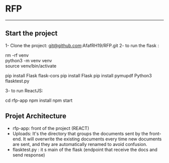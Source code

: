 # RFP
____
## Start the project

1- Clone the project: git@github.com:AfafRH19/RFP.git
2- to run the flask : 

rm -rf venv  
python3 -m venv venv  
source venv/bin/activate

pip install Flask flask-cors
pip install Flask
pip install pymupdf
Python3 flasktest.py  


3- to run ReactJS:

cd rfp-app
npm install
npm start 


## Projet Architecture

- rfp-app: front of the project (REACT)
- Uploads: It's the directory that groups the documents sent by the front-end. It will overwrite the existing documents every time new documents are sent, and they are automatically renamed to avoid confusion.
- flasktest.py : it s main of the flask (endpoint that receive the docs and send response)
